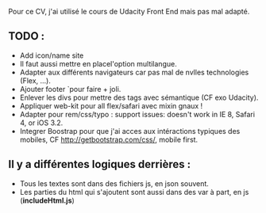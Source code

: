Pour ce CV, j'ai utilisé le cours de Udacity Front End mais pas mal adapté.

## TODO :
* Add icon/name site
* Il faut aussi mettre en placel'option multilangue.
* Adapter aux différents navigateurs car pas mal de nvlles technologies (Flex, ...).
* Ajouter footer `pour faire + joli.
* Enlever les divs pour mettre des tags avec sémantique (CF exo Udacity).
* Appliquer web-kit pour all flex/safari avec mixin gnaux !
* Adapter pour rem/css/typo : support issues: doesn't work in IE 8, Safari 4, or iOS 3.2.
* Integrer Boostrap pour que j'ai acces aux intéractions typiques des mobiles, CF http://getbootstrap.com/css/, mobile first.

## Il y a différentes logiques derrières :

* Tous les textes sont dans des fichiers js, en json souvent.
* Les parties du html qui s'ajoutent sont aussi dans des var à part, en js (**includeHtml.js**)

